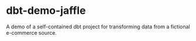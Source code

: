 # dbt-demo-jaffle
A demo of a self-contained dbt project for transforming data from a fictional e-commerce source.

